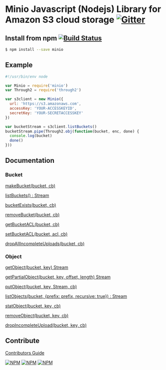 # Minio Javascript (Nodejs) Library for Amazon S3 cloud storage [![Gitter](https://badges.gitter.im/Join%20Chat.svg)](https://gitter.im/minio/minio?utm_source=badge&utm_medium=badge&utm_campaign=pr-badge&utm_content=badge)

## Install from npm [![Build Status](https://travis-ci.org/minio/minio-js.svg)](https://travis-ci.org/minio/minio-js)

```sh
$ npm install --save minio
```

## Example

```js
#!/usr/bin/env node

var Minio = require('minio')
var Through2 = require('through2')

var s3client = new Minio({
  url: 'https://s3.amazonaws.com',
  accessKey: 'YOUR-ACCESSKEYID',
  secretKey: 'YOUR-SECRETACCESSKEY'
})

var bucketStream = s3client.listBuckets()
bucketStream.pipe(Through2.obj(function(bucket, enc, done) {
  console.log(bucket)
  done()
}))
```

## Documentation

### Bucket

[makeBucket(bucket, cb)](src/examples/make-bucket.js)

[listBuckets() : Stream](src/examples/list-buckets.js)

[bucketExists(bucket, cb)](src/examples/bucket-exists.js)

[removeBucket(bucket, cb)](src/examples/remove-bucket.js)

[getBucketACL(bucket, cb)](src/examples/get-bucket-acl.js)

[setBucketACL(bucket, acl, cb)](src/examples/set-bucket-acl.js)

[dropAllIncompleteUploads(bucket, cb)](src/examples/drop-incomplete-upload.js)

### Object

[getObject(bucket, key) Stream](src/examples/get-object.js)

[getPartialObject(bucket, key, offset, length) Stream](src/examples/get-partialobject.js)

[putObject(bucket, key, Stream, cb)](src/examples/put-object.js)

[listObjects(bucket, {prefix: prefix, recursive: true}) : Stream](src/examples/list-objects.js)

[statObject(bucket, key, cb)](src/examples/stat-object.js)

[removeObject(bucket, key, cb)](src/examples/remove-object.js)

[dropIncompleteUpload(bucket, key, cb)](src/examples/drop-incomplete-upload.js)

## Contribute

[Contributors Guide](./CONTRIBUTING.md)

[![NPM](https://img.shields.io/npm/v/minio.svg)](https://www.npmjs.com/package/minio)
[![NPM](https://img.shields.io/npm/l/minio.svg)](https://www.npmjs.com/package/minio)
[![NPM](https://img.shields.io/npm/dm/minio.svg)](https://www.npmjs.com/package/minio)
